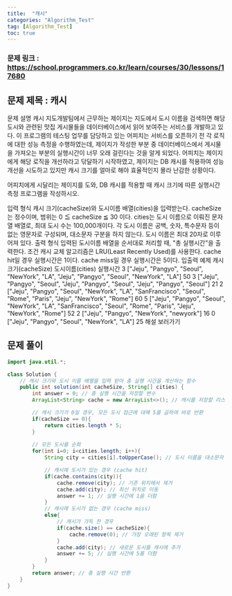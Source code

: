 ```yaml
---
title:  "캐시"
categories: "Algorithm_Test"
tag: [Algorithm_Test]
toc: true
---
```


### 문제 링크 : https://school.programmers.co.kr/learn/courses/30/lessons/17680

## 문제 제목 : 캐시

문제 설명
캐시
지도개발팀에서 근무하는 제이지는 지도에서 도시 이름을 검색하면 해당 도시와 관련된 맛집 게시물들을 데이터베이스에서 읽어 보여주는 서비스를 개발하고 있다.
이 프로그램의 테스팅 업무를 담당하고 있는 어피치는 서비스를 오픈하기 전 각 로직에 대한 성능 측정을 수행하였는데, 제이지가 작성한 부분 중 데이터베이스에서 게시물을 가져오는 부분의 실행시간이 너무 오래 걸린다는 것을 알게 되었다.
어피치는 제이지에게 해당 로직을 개선하라고 닦달하기 시작하였고, 제이지는 DB 캐시를 적용하여 성능 개선을 시도하고 있지만 캐시 크기를 얼마로 해야 효율적인지 몰라 난감한 상황이다.

어피치에게 시달리는 제이지를 도와, DB 캐시를 적용할 때 캐시 크기에 따른 실행시간 측정 프로그램을 작성하시오.

입력 형식
캐시 크기(cacheSize)와 도시이름 배열(cities)을 입력받는다.
cacheSize는 정수이며, 범위는 0 ≦ cacheSize ≦ 30 이다.
cities는 도시 이름으로 이뤄진 문자열 배열로, 최대 도시 수는 100,000개이다.
각 도시 이름은 공백, 숫자, 특수문자 등이 없는 영문자로 구성되며, 대소문자 구분을 하지 않는다. 도시 이름은 최대 20자로 이루어져 있다.
출력 형식
입력된 도시이름 배열을 순서대로 처리할 때, "총 실행시간"을 출력한다.
조건
캐시 교체 알고리즘은 LRU(Least Recently Used)를 사용한다.
cache hit일 경우 실행시간은 1이다.
cache miss일 경우 실행시간은 5이다.
입출력 예제
캐시크기(cacheSize)	도시이름(cities)	실행시간
3	["Jeju", "Pangyo", "Seoul", "NewYork", "LA", "Jeju", "Pangyo", "Seoul", "NewYork", "LA"]	50
3	["Jeju", "Pangyo", "Seoul", "Jeju", "Pangyo", "Seoul", "Jeju", "Pangyo", "Seoul"]	21
2	["Jeju", "Pangyo", "Seoul", "NewYork", "LA", "SanFrancisco", "Seoul", "Rome", "Paris", "Jeju", "NewYork", "Rome"]	60
5	["Jeju", "Pangyo", "Seoul", "NewYork", "LA", "SanFrancisco", "Seoul", "Rome", "Paris", "Jeju", "NewYork", "Rome"]	52
2	["Jeju", "Pangyo", "NewYork", "newyork"]	16
0	["Jeju", "Pangyo", "Seoul", "NewYork", "LA"]	25
해설 보러가기

## 문제 풀이
```java
import java.util.*;

class Solution {
    // 캐시 크기와 도시 이름 배열을 입력 받아 총 실행 시간을 계산하는 함수
    public int solution(int cacheSize, String[] cities) {
        int answer = 0; // 총 실행 시간을 저장할 변수
        ArrayList<String> cache = new ArrayList<>(); // 캐시를 저장할 리스트

        // 캐시 크기가 0일 경우, 모든 도시 접근에 대해 5를 곱하여 바로 반환
        if(cacheSize == 0){
            return cities.length * 5;
        }
        
        // 모든 도시를 순회
        for(int i=0; i<cities.length; i++){
            String city = cities[i].toUpperCase(); // 도시 이름을 대소문자 구분 없이 처리하기 위해 대문자로 변환

            // 캐시에 도시가 있는 경우 (cache hit)
            if(cache.contains(city)){
                cache.remove(city); // 기존 위치에서 제거
                cache.add(city); // 최신 위치로 이동
                answer += 1; // 실행 시간에 1을 더함
            }
            // 캐시에 도시가 없는 경우 (cache miss)
            else{
                // 캐시가 가득 찬 경우
                if(cache.size() == cacheSize){
                    cache.remove(0); // 가장 오래된 항목 제거
                }
                cache.add(city); // 새로운 도시를 캐시에 추가
                answer += 5; // 실행 시간에 5를 더함
            }
        }
        return answer; // 총 실행 시간 반환
    }
}
```